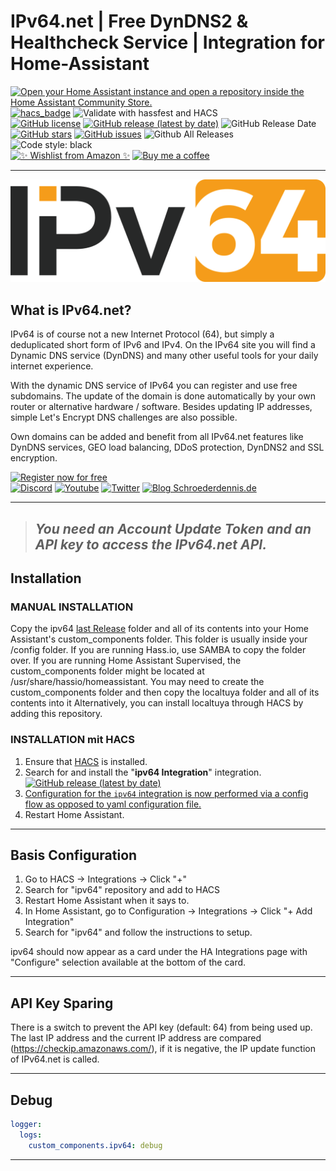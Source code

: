 # IPv64.net | Free DynDNS2 & Healthcheck Service | Integration for Home-Assistant

[![Open your Home Assistant instance and open a repository inside the Home Assistant Community Store.](https://img.shields.io/badge/My-HACS:%20REPOSITORY-000000.svg?&style=for-the-badge&logo=home-assistant&logoColor=white&color=049cdb)](https://my.home-assistant.io/redirect/hacs_repository/?owner=Ludy87&repository=ipv64&category=integration)
[![hacs_badge](https://img.shields.io/badge/HACS-Default-orange.svg?style=for-the-badge&logo=home-assistant&logoColor=white)](https://github.com/hacs/integration)
![Validate with hassfest and HACS](https://img.shields.io/github/actions/workflow/status/Ludy87/ipv64/hassfest.yaml?label=Validate%20with%20hassfest%20and%20hacs&style=for-the-badge&logo=home-assistant&logoColor=white)\
[![GitHub license](https://img.shields.io/github/license/Ludy87/ipv64?label=📜%20License&style=for-the-badge&logo=informational&logoColor=white)](LICENSE)
[![GitHub release (latest by date)](https://img.shields.io/github/v/release/Ludy87/ipv64?style=for-the-badge&logo=GitHub&logoColor=white)](https://github.com/Ludy87/ipv64/releases)
![GitHub Release Date](https://img.shields.io/github/release-date/Ludy87/ipv64?style=for-the-badge&logo=GitHub&logoColor=white)
[![GitHub stars](https://img.shields.io/github/stars/Ludy87/ipv64?style=for-the-badge&logo=GitHub&logoColor=white)](https://github.com/Ludy87/ipv64/stargazers)
[![GitHub issues](https://img.shields.io/github/issues/Ludy87/ipv64?style=for-the-badge&logo=GitHub&logoColor=white)](https://github.com/Ludy87/ipv64/issues)
![Github All Releases](https://img.shields.io/github/downloads/Ludy87/ipv64/total.svg?style=for-the-badge&logo=GitHub&logoColor=white)\
![Code style: black](https://img.shields.io/badge/code%20style-black-000000.svg?style=for-the-badge&logoColor=white)\
[![✨ Wishlist from Amazon ✨](https://img.shields.io/static/v1.svg?label=✨%20Wishlist%20from%20Amazon%20✨&message=📖&color=green&logo=amazon&style=for-the-badge&logoColor=white)](https://smile.amazon.de/registry/wishlist/2MX8QK8VE9MV1)
[![Buy me a coffee](https://img.shields.io/static/v1.svg?label=Buy%20me%20a%20coffee&message=donate&style=for-the-badge&color=black&logo=buy%20me%20a%20coffee&logoColor=white&labelColor=orange)](https://www.buymeacoffee.com/ludy87)

---

![IPv64](https://github.com/Ludy87/ipv64/blob/main/images/ipv64_logo.png?raw=true)

## What is IPv64.net?

IPv64 is of course not a new Internet Protocol (64), but simply a deduplicated short form of IPv6 and IPv4. On the IPv64 site you will find a Dynamic DNS service (DynDNS) and many other useful tools for your daily internet experience.

With the dynamic DNS service of IPv64 you can register and use free subdomains. The update of the domain is done automatically by your own router or alternative hardware / software. Besides updating IP addresses, simple Let's Encrypt DNS challenges are also possible.

Own domains can be added and benefit from all IPv64.net features like DynDNS services, GEO load balancing, DDoS protection, DynDNS2 and SSL encryption.

[![Register now for free](https://img.shields.io/static/v1.svg?label=&message=Register%20now%20for%20free&style=for-the-badge&color=blue)](https://ipv64.net/account.php)\
[![Discord](https://img.shields.io/static/v1.svg?label=Discord&message=rpicloud&style=for-the-badge&color=black&logo=discord&logoColor=white&labelColor=blue)](https://discord.gg/rpicloud)
[![Youtube](https://img.shields.io/static/v1.svg?label=Youtube&message=rpicloud&style=for-the-badge&color=black&logo=youtube&logoColor=white&labelColor=red)](https://youtube.com/c/RaspberryPiCloud)
[![Twitter](https://img.shields.io/static/v1.svg?label=Twitter&message=rpicloud&style=for-the-badge&color=black&logo=twitter&logoColor=white&labelColor=blue)](https://twitter.com/dennis_schroed)
[![Blog Schroederdennis.de](https://img.shields.io/static/v1.svg?label=Blog&message=rpicloud&style=for-the-badge&color=black&logo=twitter&logoColor=white&labelColor=grey)](https://schroederdennis.de/d)

---

> ## _You need an Account Update Token and an API key to access the IPv64.net API._

## Installation

### MANUAL INSTALLATION

Copy the ipv64 [last Release](https://github.com/Ludy87/ipv64/releases) folder and all of its contents into your Home Assistant's custom_components folder. This folder is usually inside your /config folder. If you are running Hass.io, use SAMBA to copy the folder over. If you are running Home Assistant Supervised, the custom_components folder might be located at /usr/share/hassio/homeassistant. You may need to create the custom_components folder and then copy the localtuya folder and all of its contents into it Alternatively, you can install localtuya through HACS by adding this repository.

### INSTALLATION mit HACS

1. Ensure that [HACS](https://hacs.xyz/) is installed.
2. Search for and install the "**ipv64 Integration**" integration. [![GitHub release (latest by date)](https://img.shields.io/github/v/release/Ludy87/ipv64?style=for-the-badge&logo=GitHub)](https://github.com/Ludy87/ipv64/releases)
3. [Configuration for the `ipv64` integration is now performed via a config flow as opposed to yaml configuration file.](https://github.com/Ludy87/ipv64#basis-configuration)
4. Restart Home Assistant.

---

## Basis Configuration

1. Go to HACS -> Integrations -> Click "+"
2. Search for "ipv64" repository and add to HACS
3. Restart Home Assistant when it says to.
4. In Home Assistant, go to Configuration -> Integrations -> Click "+ Add Integration"
5. Search for "ipv64" and follow the instructions to setup.

ipv64 should now appear as a card under the HA Integrations page with "Configure" selection available at the bottom of the card.

---

## API Key Sparing

There is a switch to prevent the API key (default: 64) from being used up. The last IP address and the current IP address are compared (<https://checkip.amazonaws.com/>), if it is negative, the IP update function of IPv64.net is called.

---

## Debug

```yaml
logger:
  logs:
    custom_components.ipv64: debug
```

---
